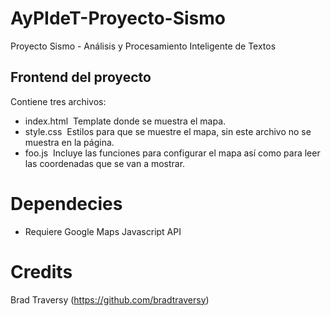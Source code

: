 # AyPIdeT-Proyecto-Sismo
Proyecto Sismo - Análisis y Procesamiento Inteligente de Textos


## Frontend del proyecto

Contiene tres archivos:
* index.html
  Template donde se muestra el mapa.
* style.css
  Estilos para que se muestre el mapa, sin este archivo no se muestra en la página.
* foo.js
  Incluye las funciones para configurar el mapa así como para leer las coordenadas que se van a mostrar. 
  
  
# Dependecies
* Requiere Google Maps Javascript API


# Credits
Brad Traversy (https://github.com/bradtraversy)

